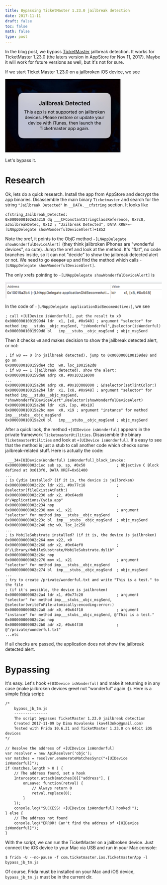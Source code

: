 ```yaml
---
title: Bypassing TicketMaster 1.23.0 jailbreak detection
date: 2017-11-11
draft: false
toc: false
math: false
type: post
---
```


In the blog post, we bypass [TicketMaster](https://itunes.apple.com/us/app/ticketmaster/id500003565) jailbreak detection. It works for TicketMaster 1.23.0 (the laters version in AppStore for Nov 11, 2017). Maybe it will work for future versions as well, but it's not for sure.

If we start Ticket Master 1.23.0 on a jailbroken iOS device, we see 

![The Jailbreak Detected Message](jb.png)

Let's bypass it.

# Research

Ok, lets do a quick research. Install the app from AppStore and decrypt the app binaries. Disassemble the main binary `Ticketmaster` and search for the string `"Jailbreak Detected"` in `__DATA.__cfstring` section. It looks like

```
cfstring_Jailbreak_Detected:
0x0000000102e2a218 dq ___CFConstantStringClassReference, 0x7c8, aJailbreakDetec, 0x12 ; "Jailbreak Detected", DATA XREF=-[LNAppDelegate showWonderfulDeviceAlert]+1852
```
Note the xref, it points to the ObjC method  `-[LNAppDelegate showWonderfulDeviceAlert]` (they think jailbroken iPhones are "wonderful devices", so cute). Jump the xref and look at the method. It's "flat", no code branches inside, so it can not "decide" to show the jailbreak detected alert or not. We need to go ~~deeper~~ up and find the method which calls `-[LNAppDelegate showWonderfulDeviceAlert]`.

The only xrefs pointing to `-[LNAppDelegate showWonderfulDeviceAlert]` is

![xref](xref.png)

In the code of `-[LNAppDelegate applicationDidBecomeActive:]`, we see

```
; call +[UIDevice isWonderful], put the result to x0
0x00000001001599d4 ldr  x1, [x8, #0x940] ; argument "selector" for method imp___stubs__objc_msgSend, "isWonderful",@selector(isWonderful)
0x00000001001599d8 bl   imp___stubs__objc_msgSend ; objc_msgSend
```

Then it checks `w0` and makes decision to show the jailbreak detected alert, or not:

```
; if w0 == 0 (no jailbreak detected), jump to 0x0000000100159de8 and go on
0x0000000100159de4 cbz  w0, loc_10015a2d8
; if w0 == 1 (jailbreak detected), show the alert:
0x0000000100159de8 adrp x8, #0x10321e000
...
0x000000010015a2b0 adrp x8, #0x103008000 ; &@selector(setTintColor:)
0x000000010015a2b4 ldr  x1, [x8, #0x948] ; argument "selector" for method imp___stubs__objc_msgSend, "showWonderfulDeviceAlert",@selector(showWonderfulDeviceAlert)
0x000000010015a2b8 ldr  x19, [sp, #0x10]
0x000000010015a2bc mov  x0, x19 ; argument "instance" for method imp___stubs__objc_msgSend
0x000000010015a2c0 bl   imp___stubs__objc_msgSend ; objc_msgSend
```

After a quick look, the method  `+[UIDevice isWonderful]` appears in the private framework `TicketmasterUtilities`. Disassemble the binary `TicketmasterUtilities` and look at `+[UIDevice isWonderful]`. It's easy to see that the method is just a stub to call another code which checks some jailbreak-related stuff. Here is actually the code:

```
 ___34+[UIDevice(Wonderful) isWonderful]_block_invoke:
0x000000000002c1ec sub sp, sp, #0x50              ; Objective C Block defined at 0x613f0, DATA XREF=0x61400
...
; is Cydia installed? (if it is, the device is jailbroken)
0x000000000002c22c ldr x21, #0x77c18              ; @selector(fileExistsAtPath:)
0x000000000002c230 adr x2, #0x64ed0               ; @"/Applications/Cydia.app"
0x000000000002c234 nop
0x000000000002c238 mov x1, x21                    ; argument "selector" for method imp___stubs__objc_msgSend
0x000000000002c23c bl  imp___stubs__objc_msgSend  ; objc_msgSend
0x000000000002c240 cbz w0, loc_2c250
...
; is MobileSubstrate installed? (if it is, the device is jailbroken)
0x000000000002c264 mov x22, x0
0x000000000002c268 adr x2, #0x64ef0               ; @"/Library/MobileSubstrate/MobileSubstrate.dylib"
0x000000000002c26c nop
0x000000000002c270 mov x1, x21                    ; argument "selector" for method imp___stubs__objc_msgSend
0x000000000002c274 bl  imp___stubs__objc_msgSend  ; objc_msgSend
...
; try to create /private/wonderful.txt and write "This is a test." to the file
; (if it's possible, the device is jailbroken)
0x000000000002c2a4 ldr x1, #0x77c20               ; argument "selector" for method imp___stubs__objc_msgSend, @selector(writeToFile:atomically:encoding:error:)
0x000000000002c2a8 adr x0, #0x64f10               ; argument "instance" for method imp___stubs__objc_msgSend, @"This is a test."
0x000000000002c2ac nop
0x000000000002c2b0 adr x2, #0x64f30               ; @"/private/wonderful.txt"
...etc
```

If all checks are passed, the application does not show the jailbreak detected alert. 

# Bypassing

It's easy. Let's hook `+[UIDevice isWonderful]` and make it returning `0` in any case (make jailbroken devices ~~great~~ not "wonderful" again :)). Here is a simple [Frida](https://www.frida.re) script:

```
/*
    bypass_jb_tm.js
    ---------------
    The script bypasses TicketMaster 1.23.0 jailbreak detection
    Created 2017-11-09 by Dima Kovalenko (kov4l3nko@gmail.com)
    Tested with Frida 10.6.21 and TicketMaster 1.23.0 on 64bit iOS devices
*/

// Resolve the address of +[UIDevice isWonderful]
var resolver = new ApiResolver('objc');
var matches = resolver.enumerateMatchesSync("+[UIDevice isWonderful]");
if (matches.length > 0 ) {
    // The address found, set a hook
    Interceptor.attach(matches[0]["address"], {
        onLeave: function(retval) {
            // Always return 0
            retval.replace(0);
        }    
    });
    console.log("SUCCESS! +[UIDevice isWonderful] hooked!");
} else {
    // The address not found
    console.log("ERROR! Can't find the address of +[UIDevice isWonderful]");
}
```

With the script, we can run the TicketMaster on a jailbroken device. Just connect the iOS device to your Mac via USB and run in your Mac console:

```
$ frida -U --no-pause -f com.ticketmaster.ios.TicketmasterApp -l bypass_jb_tm.js
```
Of course, Frida must be installed on your Mac and iOS device, `bypass_jb_tm.js` must be in the current dir.